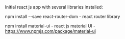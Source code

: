 Initial react js app with several libraries installed:

npm install --save react-router-dom   - react router library

npm install material-ui               - react js material UI - https://www.npmjs.com/package/material-ui
